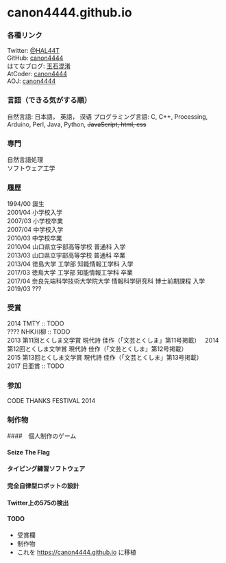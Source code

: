 # canon4444.github.io


### 各種リンク
Twitter: [@HAL44T](https://twitter.com/HAL44T)  
GitHub: [canon4444](https://github.com/canon4444)  
はてなブログ: [玉石混淆](http://canon4444.hatenablog.com/)  
AtCoder: [canon4444](http://practice.contest.atcoder.jp/users/canon4444)  
AOJ: [canon4444](http://judge.u-aizu.ac.jp/onlinejudge/user.jsp?id=canon4444)  


### 言語（できる気がする順）
自然言語: 日本語， 英語， ~~汉语~~
プログラミング言語: C, C++, Processing, Arduino, Perl, Java, Python, ~~JavaScript, html, css~~


### 専門
自然言語処理  
ソフトウェア工学


### 履歴
1994/00 誕生  
2001/04 小学校入学  
2007/03 小学校卒業  
2007/04 中学校入学  
2010/03 中学校卒業  
2010/04 山口県立宇部高等学校 普通科 入学  
2013/03 山口県立宇部高等学校 普通科 卒業  
2013/04 徳島大学 工学部 知能情報工学科 入学  
2017/03 徳島大学 工学部 知能情報工学科 卒業  
2017/04 奈良先端科学技術大学院大学 情報科学研究科 博士前期課程 入学  
2019/03 ???


### 受賞
2014 TMTY :: TODO  
???? NHK川柳  :: TODO  
2013 第11回とくしま文学賞 現代詩 佳作（「文芸とくしま」第11号掲載）  
2014 第12回とくしま文学賞 現代詩 佳作（「文芸とくしま」第12号掲載）  
2015 第13回とくしま文学賞 現代詩 佳作（「文芸とくしま」第13号掲載）  
2017 日亜賞  :: TODO  


### 参加
CODE THANKS FESTIVAL 2014  


### 制作物
####　個人制作のゲーム
#### Seize The Flag
#### タイピング練習ソフトウェア
#### 完全自律型ロボットの設計
#### Twitter上の575の検出


#### TODO
+ 受賞欄
+ 制作物
+ これを https://canon4444.github.io に移植
